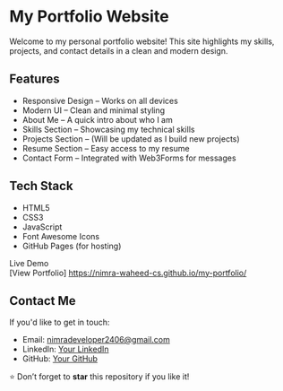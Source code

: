 #  My Portfolio Website  

Welcome to my personal portfolio website! 
This site highlights my skills, projects, and contact details in a clean and modern design.  


##  Features  
- Responsive Design – Works on all devices  
- Modern UI – Clean and minimal styling  
- About Me – A quick intro about who I am  
- Skills Section – Showcasing my technical skills  
- Projects Section – (Will be updated as I build new projects)  
- Resume Section – Easy access to my resume  
- Contact Form – Integrated with Web3Forms for messages  


##  Tech Stack  
- HTML5  
- CSS3  
- JavaScript  
- Font Awesome Icons  
- GitHub Pages (for hosting)  


 Live Demo  
 [View Portfolio] https://nimra-waheed-cs.github.io/my-portfolio/  


## Contact Me  
If you'd like to get in touch:  

-  Email: nimradeveloper2406@gmail.com 
-  LinkedIn: [Your LinkedIn](https://www.linkedin.com/in/nimra-waheed-95257a381/)  
-  GitHub: [Your GitHub](https://github.com/Nimra-Waheed-cs)  



⭐ Don’t forget to **star** this repository if you like it!  
